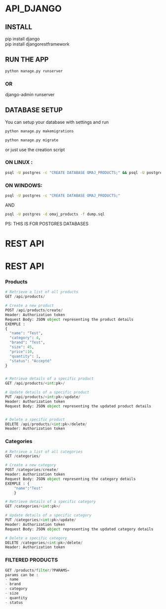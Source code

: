 # API_DJANGO

## INSTALL
pip install django  
pip install djangorestframework
## RUN THE APP
```bash 
python manage.py runserver
```
### OR
django-admin runserver

## DATABASE SETUP
You can setup your database with settings and run
```bash 
python manage.py makemigrations 
```
```bash 
python manage.py migrate 
```
or just use the creation script
### ON LINUX : 
```bash
psql -U postgres -c "CREATE DATABASE OMAJ_PRODUCTS;" && psql -U postgres -d OMAJ_PRODUCTS -f dump.sql

```
### ON WINDOWS:
```bash
psql -U postgres -c "CREATE DATABASE OMAJ_PRODUCTS;"

```
AND  
```bash
psql -U postgres -d omaj_products -f dump.sql
```
PS: THIS IS FOR POSTGRES DATABASES
# REST API
# REST API
### Products

```python
# Retrieve a list of all products
GET /api/products/

# Create a new product
POST /api/products/create/
Header: Authorization token
Request Body: JSON object representing the product details
EXEMPLE : 
{
  "name": "Test",
  "category": 4,
  "brand": "Test",
  "size": 45,
  "price":10,
  "quantity": 1,
  "status": "Accepté"
}


# Retrieve details of a specific product
GET /api/products/<int:pk>/

# Update details of a specific product
PUT /api/products/<int:pk>/update/
Header: Authorization token
Request Body: JSON object representing the updated product details


# Delete a specific product
DELETE /api/products/<int:pk>/delete/
Header: Authorization token
```

### Categories
```python
# Retrieve a list of all categories
GET /categories/

# Create a new category
POST /categories/create/
Header: Authorization token
Request Body: JSON object representing the category details
EXEMPLE : {
    "name":"Test"
    }

# Retrieve details of a specific category
GET /categories/<int:pk>/

# Update details of a specific category
PUT /categories/<int:pk>/update/
Header: Authorization token
Request Body: JSON object representing the updated category details

# Delete a specific category
DELETE /categories/<int:pk>/delete/
Header: Authorization token

```


### FILTERED PRODUCTS
```python 
GET /products/filter/?PARAMS=
params can be :
- name
- brand
- category
- size
- quantity
- status

```